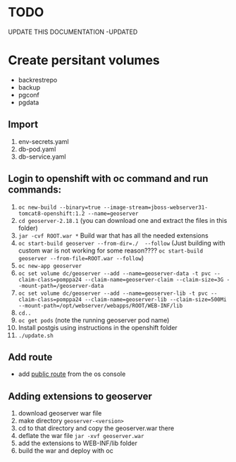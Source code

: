 # TODO

UPDATE THIS DOCUMENTATION -UPDATED

# Create persitant volumes

* backrestrepo
* backup
* pgconf
* pgdata

## Import
1. env-secrets.yaml
2. db-pod.yaml
3. db-service.yaml


## Login to openshift with oc command and run commands:
1.  `oc new-build --binary=true --image-stream=jboss-webserver31-tomcat8-openshift:1.2 --name=geoserver`
2.  `cd geoserver-2.18.1` (you can download one and extract the files in this folder)
3.  `jar -cvf ROOT.war *` Build war that has all the needed extensions
4.  `oc start-build geoserver --from-dir=./  --follow` (Just building with custom war is not working for some reason???? `oc start-build geoserver --from-file=ROOT.war --follow`)
5.  `oc new-app geoserver`
6.  `oc set volume dc/geoserver --add --name=geoserver-data -t pvc --claim-class=pomppa24 --claim-name=geoserver-claim --claim-size=3G --mount-path=/geoserver-data`
7.  `oc set volume dc/geoserver --add --name=geoserver-lib -t pvc --claim-class=pomppa24 --claim-name=geoserver-lib --claim-size=500Mi --mount-path=/opt/webserver/webapps/ROOT/WEB-INF/lib`
8.  `cd..`
10. `oc get pods` (note the running geoserver pod name)
11. Install postgis using instructions in the openshift folder
12. `./update.sh`

## Add route
* add [public route](https://console-openshift-console.apps.ocp-prod-0.k8s.it.helsinki.fi/k8s/ns/luomus-geoserver/routes) from the os console

## Adding extensions to geoserver
1. download geoserver war file
2. make directory `geoserver-<version>`
3. cd to that directory and copy the geoserver.war there
4. deflate the war file `jar -xvf geoserver.war`
5. add the extensions to WEB-INF/lib folder
6. build the war and deploy with oc
